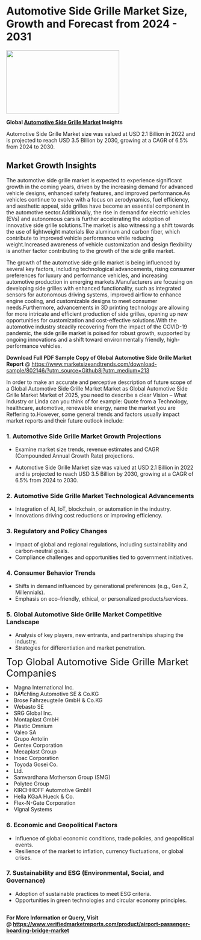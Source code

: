 <H1>Automotive Side Grille Market Size, Growth and Forecast from 2024 - 2031</H1><img class="aligncenter size-medium wp-image-584254" src="https://thirdeyenews.in/wp-content/uploads/2024/09/Global-Market-Research-300x168.jpeg" alt="" width="300" height="168" /><p><strong>Global&nbsp;<a href="https://www.marketsizeandtrends.com/download-sample/802146/?utm_source=Github8j?utm_medium=213">Automotive Side Grille Market</a> Insights</strong></p><p>Automotive Side Grille Market size was valued at USD 2.1 Billion in 2022 and is projected to reach USD 3.5 Billion by 2030, growing at a CAGR of 6.5% from 2024 to 2030.</p><p><h2>Market Growth Insights</h2> <p>The automotive side grille market is expected to experience significant growth in the coming years, driven by the increasing demand for advanced vehicle designs, enhanced safety features, and improved performance.As vehicles continue to evolve with a focus on aerodynamics, fuel efficiency, and aesthetic appeal, side grilles have become an essential component in the automotive sector.Additionally, the rise in demand for electric vehicles (EVs) and autonomous cars is further accelerating the adoption of innovative side grille solutions.The market is also witnessing a shift towards the use of lightweight materials like aluminum and carbon fiber, which contribute to improved vehicle performance while reducing weight.Increased awareness of vehicle customization and design flexibility is another factor contributing to the growth of the side grille market.</p> <p>The growth of the automotive side grille market is being influenced by several key factors, including technological advancements, rising consumer preferences for luxury and performance vehicles, and increasing automotive production in emerging markets.Manufacturers are focusing on developing side grilles with enhanced functionality, such as integrated sensors for autonomous driving systems, improved airflow to enhance engine cooling, and customizable designs to meet consumer needs.Furthermore, advancements in 3D printing technology are allowing for more intricate and efficient production of side grilles, opening up new opportunities for customization and cost-effective solutions.With the automotive industry steadily recovering from the impact of the COVID-19 pandemic, the side grille market is poised for robust growth, supported by ongoing innovations and a shift toward environmentally friendly, high-performance vehicles.</p> <p><span class=""><strong>Download Full PDF Sample Copy of Global Automotive Side Grille Market Report</strong> @ <a href="https://www.marketsizeandtrends.com/download-sample/802146/?utm_source=Github8j?utm_medium=213" target="_blank">https://www.marketsizeandtrends.com/download-sample/802146/?utm_source=Github8j?utm_medium=213</a></span></p><p>In order to make an accurate and perceptive description of future scope of a Global&nbsp;Automotive Side Grille Market Market as Global&nbsp;Automotive Side Grille Market Market of 2025, you need to describe a clear Vision &ndash; What Industry or Linda can you think of for example: Quote from a Technology, healthcare, automotive, renewable energy, name the market you are Reffering to.However, some general trends and factors usually impact market reports and their future outlook include:</p><h3>1.&nbsp;<strong>Automotive Side Grille Market Growth Projections</strong></h3><ul><li>Examine market size trends, revenue estimates and CAGR (Compounded Annual Growth Rate) projections.</li><li><p>Automotive Side Grille Market size was valued at USD 2.1 Billion in 2022 and is projected to reach USD 3.5 Billion by 2030, growing at a CAGR of 6.5% from 2024 to 2030.</p></li></ul><h3>2.&nbsp;<strong>Automotive Side Grille Market Technological Advancements</strong></h3><ul><li>Integration of AI, IoT, blockchain, or automation in the industry.</li><li>Innovations driving cost reductions or improving efficiency.</li></ul><h3>3.&nbsp;<strong>Regulatory and Policy Changes</strong></h3><ul><li>Impact of global and regional regulations, including sustainability and carbon-neutral goals.</li><li>Compliance challenges and opportunities tied to government initiatives.</li></ul><h3>4.&nbsp;<strong>Consumer Behavior Trends</strong></h3><ul><li>Shifts in demand influenced by generational preferences (e.g., Gen Z, Millennials).</li><li>Emphasis on eco-friendly, ethical, or personalized products/services.</li></ul><h3>5.&nbsp;<strong>Global Automotive Side Grille Market Competitive Landscape</strong></h3><ul><li>Analysis of key players, new entrants, and partnerships shaping the industry.</li><li>Strategies for differentiation and market penetration.</li></ul><p data-pm-slice="1 1 []"><span style="color: inherit; font-family: inherit; font-size: 25px;">Top Global Automotive Side Grille Market Companies</span></p><div class="" data-test-id=""><p><li>Magna International Inc.</li><li> RÃ¶chling Automotive SE & Co.KG</li><li> Brose Fahrzeugteile GmbH & Co.KG</li><li> Webasto SE</li><li> SRG Global Inc.</li><li> Montaplast GmbH</li><li> Plastic Omnium</li><li> Valeo SA</li><li> Grupo Antolin</li><li> Gentex Corporation</li><li> Mecaplast Group</li><li> Inoac Corporation</li><li> Toyoda Gosei Co.</li><li> Ltd.</li><li> Samvardhana Motherson Group (SMG)</li><li> Polytec Group</li><li> KIRCHHOFF Automotive GmbH</li><li> Hella KGaA Hueck & Co.</li><li> Flex-N-Gate Corporation</li><li> Vignal Systems</li></p></div><h3>6.&nbsp;<strong>Economic and Geopolitical Factors</strong></h3><ul><li>Influence of global economic conditions, trade policies, and geopolitical events.</li><li>Resilience of the market to inflation, currency fluctuations, or global crises.</li></ul><h3>7.&nbsp;<strong>Sustainability and ESG (Environmental, Social, and Governance)</strong></h3><ul><li>Adoption of sustainable practices to meet ESG criteria.</li><li>Opportunities in green technologies and circular economy principles.</li></ul><h2><strong style="font-size: 14px;">For More Information or Query, Visit @&nbsp;</strong><a style="background-color: #ffffff; font-size: 14px;" href="https://www.marketsizeandtrends.com/report/automotive-side-grille-market/" target="_blank">https://www.verifiedmarketreports.com/product/airport-passenger-boarding-bridge-market</a></h2>